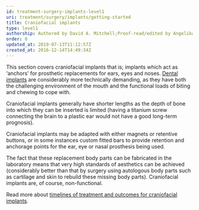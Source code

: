 ```yaml
---
id: treatment-surgery-implants-level1
uri: treatment/surgery/implants/getting-started
title: Craniofacial implants
type: level1
authorship: Authored by David A. Mitchell;Proof-read/edited by Angelika Sebald
order: 0
updated_at: 2019-07-13T11:12:57Z
created_at: 2016-12-14T14:49:34Z
---
```


<p>This section covers craniofacial implants that is; implants which
    act as ‘anchors’ for prosthetic replacements for ears, eyes
    and noses. <a href="/treatment/restorative-dentistry/implants">Dental implants</a>    are considerably more technically demanding, as they have
    both the challenging environment of the mouth and the functional
    loads of biting and chewing to cope with.</p>
<p>Craniofacial implants generally have shorter lengths as the depth
    of bone into which they can be inserted is limited (having
    a titanium screw connecting the brain to a plastic ear would
    not have a good long-term prognosis).</p>
<p>Craniofacial implants may be adapted with either magnets or retentive
    buttons, or in some instances custom fitted bars to provide
    retention and anchorage points for the ear, eye or nasal
    prosthesis being used.</p>
<p>The fact that these replacement body parts can be fabricated
    in the laboratory means that very high standards of aesthetics
    can be achieved (considerably better than that by surgery
    using autologous body parts such as cartilage and skin to
    rebuild these missing body parts). Craniofacial implants
    are, of course, non-functional.</p>
<aside>
    <p>Read more about <a href="/treatment/timelines/implants">timelines of treatment and outcomes for craniofacial implants</a>.</p>
</aside>
